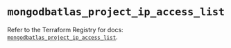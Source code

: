 # `mongodbatlas_project_ip_access_list`

Refer to the Terraform Registry for docs: [`mongodbatlas_project_ip_access_list`](https://registry.terraform.io/providers/mongodb/mongodbatlas/1.41.1/docs/resources/project_ip_access_list).
